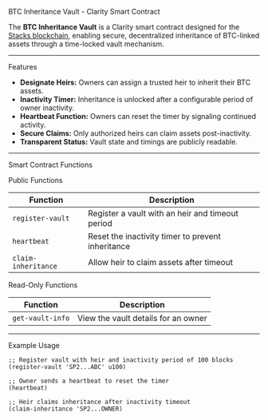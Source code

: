  BTC Inheritance Vault - Clarity Smart Contract

The **BTC Inheritance Vault** is a Clarity smart contract designed for the [Stacks blockchain](https://stacks.co), enabling secure, decentralized inheritance of BTC-linked assets through a time-locked vault mechanism.

---

 Features

-  **Designate Heirs:** Owners can assign a trusted heir to inherit their BTC assets.
-  **Inactivity Timer:** Inheritance is unlocked after a configurable period of owner inactivity.
-  **Heartbeat Function:** Owners can reset the timer by signaling continued activity.
-  **Secure Claims:** Only authorized heirs can claim assets post-inactivity.
-  **Transparent Status:** Vault state and timings are publicly readable.

---

 Smart Contract Functions

 Public Functions

| Function                  | Description                                         |
|---------------------------|-----------------------------------------------------|
| `register-vault`          | Register a vault with an heir and timeout period    |
| `heartbeat`               | Reset the inactivity timer to prevent inheritance  |
| `claim-inheritance`       | Allow heir to claim assets after timeout            |

 Read-Only Functions

| Function                  | Description                          |
|---------------------------|--------------------------------------|
| `get-vault-info`          | View the vault details for an owner |

---

 Example Usage

```clarity
;; Register vault with heir and inactivity period of 100 blocks
(register-vault 'SP2...ABC' u100)

;; Owner sends a heartbeat to reset the timer
(heartbeat)

;; Heir claims inheritance after inactivity timeout
(claim-inheritance 'SP2...OWNER)
